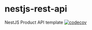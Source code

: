 # nestjs-rest-api
NestJS Product API template
[![codecov](https://codecov.io/github/allanmelo/nestjs-rest-api/branch/main/graph/badge.svg?token=3SJCE2DYPC)](https://codecov.io/github/allanmelo/nestjs-rest-api)
